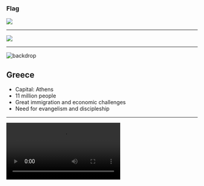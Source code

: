 ### Flag

![](https://upload.wikimedia.org/wikipedia/commons/5/5c/Flag_of_Greece.svg)

---

![](https://upload.wikimedia.org/wikipedia/commons/f/f7/EU-Greece_%28orthographic_projection%29.svg)

---

![backdrop](https://res.cloudinary.com/kiekies/image/upload/v1690954757/prayer/y35odxlchscgm3q77bjq.jpg)

## Greece

- Capital: Athens
- 11 million people
- Great immigration and economic challenges
- Need for evangelism and discipleship

---

![](https://storage.cloud.google.com/prayer-videos/country/greece.mp4)
